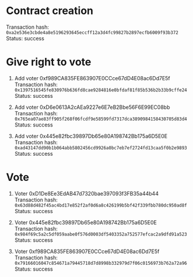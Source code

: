 # Contract creation
Transaction hash: `0xa2e536e3cbde4a8e5196293645eccff12a3d4fc99827b2897ecfb6009f93b372`  
Status: success

# Give right to vote
1. Add voter 0xf989CA835FE863907E0CCce67dD4E08ac6Dd7E5f  
Transaction hash: `0x1397516545fe830976b636fd8cae9284816e0bfdaf81f85b536b2b33b9cffe24`  
Status: success

2. Add voter 0xD6e0613A2cAEa9227e6E7eB2Bbe56F6E99EC08bb  
Transaction hash: `0x765ea07ae83ff905f268f06fcdf9e58599fd7317dca3890984158430705d83d4`  
Status: success

3. Add voter 0x445e82fbc39897Db65e80A198742Bb175a6D5E0E  
Transaction hash: `0xad43147dd90b1b064abb5802456cd9926a0bc7eb7ef2724fd13caa5f0b2e9893`  
Status: success

# Vote
1. Voter 0xD1De8Ee3EdAB47d7320bae397093f3FB35a44b44  
Transaction hash: `0x63d88d482f45ac4bd17e852f2af0d6a8c426199b5bf42f339fbb780dc950ad8f`  
Status: success

2. Voter 0x445e82fbc39897Db65e80A198742Bb175a6D5E0E  
Transaction hash: `0x984f69c5a2c5df059aabe0f576d0003df5403352a752577efcac2a9dfd91a523`  
Status: success

3. Voter 0xf989CA835FE863907E0CCce67dD4E08ac6Dd7E5f  
Transaction hash: `0x79166016047c854671a79445718d7d8998b332979d7f06c0156973b762a72a96`  
Status: success
